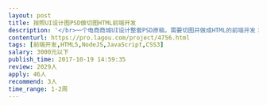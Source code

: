 ```yaml
---                
layout: post       
title: 按照UI设计图PSD做切图HTML前端开发           
description: '</br>一个电商商城UI设计整套PSD原稿，需要切图并做成HTML的前端开发：</br></br>我方提供：设计成型的电商商城UI设计图，文件格式：PSD</br></br>要求：切图等，做成完整HTML开发，以供后台程序开发使用</br>'     
contenturl: https://pro.lagou.com/project/4756.html      
tags: [前端开发,HTML5,NodeJS,JavaScript,CSS3]            
salary: 3000元以下          
publish_time: 2017-10-19 14:59:35         
review: 2029人                   
apply: 46人                   
recommend: 3人                   
time_range: 1-2周              
---                 
```

